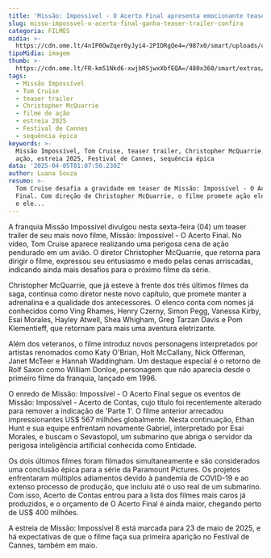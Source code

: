 ```yaml
---
title: 'Missão: Impossível - O Acerto Final apresenta emocionante teaser trailer'
slug: misso-impossvel-o-acerto-final-ganha-teaser-trailer-confira
categoria: FILMES
midia: >-
  https://cdn.ome.lt/4nIP0OwZqer0yJyi4-2PIDRgQe4=/987x0/smart/uploads/conteudo/fotos/Design_sem_nome_-_2025-04-04T212639.213.png
tipoMidia: imagem
thumb: >-
  https://cdn.ome.lt/FR-km51Nkd6-xwjbRSjwxXbfEQA=/480x360/smart/extras/conteudos/Design_sem_nome_-_2025-04-04T212639.213.png
tags:
  - Missão Impossível
  - Tom Cruise
  - teaser trailer
  - Christopher McQuarrie
  - filme de ação
  - estreia 2025
  - Festival de Cannes
  - sequência épica
keywords: >-
  Missão Impossível, Tom Cruise, teaser trailer, Christopher McQuarrie, filme de
  ação, estreia 2025, Festival de Cannes, sequência épica
data: '2025-04-05T01:07:50.230Z'
author: Luana Souza
resumo: >-
  Tom Cruise desafia a gravidade em teaser de Missão: Impossível - O Acerto
  Final. Com direção de Christopher McQuarrie, o filme promete ação eletrizante
  e ele...
---
```


A franquia Missão Impossível divulgou nesta sexta-feira (04) um teaser trailer de seu mais novo filme, Missão: Impossível - O Acerto Final. No vídeo, Tom Cruise aparece realizando uma perigosa cena de ação pendurado em um avião. O diretor Christopher McQuarrie, que retorna para dirigir o filme, expressou seu entusiasmo e medo pelas cenas arriscadas, indicando ainda mais desafios para o próximo filme da série.

Christopher McQuarrie, que já esteve à frente dos três últimos filmes da saga, continua como diretor neste novo capítulo, que promete manter a adrenalina e a qualidade dos antecessores. O elenco conta com nomes já conhecidos como Ving Rhames, Henry Czerny, Simon Pegg, Vanessa Kirby, Esai Morales, Hayley Atwell, Shea Whigham, Greg Tarzan Davis e Pom Klementieff, que retornam para mais uma aventura eletrizante.

Além dos veteranos, o filme introduz novos personagens interpretados por artistas renomados como Katy O'Brian, Holt McCallany, Nick Offerman, Janet McTeer e Hannah Waddingham. Um destaque especial é o retorno de Rolf Saxon como William Donloe, personagem que não aparecia desde o primeiro filme da franquia, lançado em 1996.

O enredo de Missão: Impossível - O Acerto Final segue os eventos de Missão: Impossível - Acerto de Contas, cujo título foi recentemente alterado para remover a indicação de 'Parte 1'. O filme anterior arrecadou impressionantes US$ 567 milhões globalmente. Nesta continuação, Ethan Hunt e sua equipe enfrentam novamente Gabriel, interpretado por Esai Morales, e buscam o Sevastopol, um submarino que abriga o servidor da perigosa inteligência artificial conhecida como Entidade.

Os dois últimos filmes foram filmados simultaneamente e são considerados uma conclusão épica para a série da Paramount Pictures. Os projetos enfrentaram múltiplos adiamentos devido à pandemia de COVID-19 e ao extenso processo de produção, que incluiu até o uso real de um submarino. Com isso, Acerto de Contas entrou para a lista dos filmes mais caros já produzidos, e o orçamento de O Acerto Final é ainda maior, chegando perto de US$ 400 milhões.

A estreia de Missão: Impossível 8 está marcada para 23 de maio de 2025, e há expectativas de que o filme faça sua primeira aparição no Festival de Cannes, também em maio.
